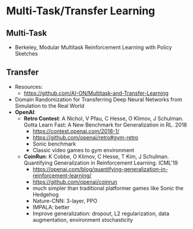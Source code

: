 # Multi-Task/Transfer Learning

## Multi-Task
- Berkeley, Modular Multitask Reinforcement Learning with Policy Sketches

## Transfer
- Resources:
	- https://github.com/AI-ON/Multitask-and-Transfer-Learning
- Domain Randomization for Transferring Deep Neural Networks from Simulation to the Real World
- **OpenAI**:
	- **Retro Contest**: A Nichol, V Pfau, C Hesse, O Klimov, J Schulman. Gotta Learn Fast: A New Benchmark for Generalization in RL. 2018
		- https://contest.openai.com/2018-1/
		- https://github.com/openai/retro#gym-retro
		- Sonic benchmark
		- Classic video games to gym environment
	- **CoinRun**: K Cobbe, O Klimov, C Hesse, T Kim, J Schulman. Quantifying Generalization in Reinforcement Learning. ICML'19
		- https://openai.com/blog/quantifying-generalization-in-reinforcement-learning/
		- https://github.com/openai/coinrun
		- much simpler than traditional platformer games like Sonic the Hedgehog
		- Nature-CNN: 3-layer, PPO
		- IMPALA: better
		- Improve generalization: dropout, L2 regularization, data augmentation, environment stochasticity